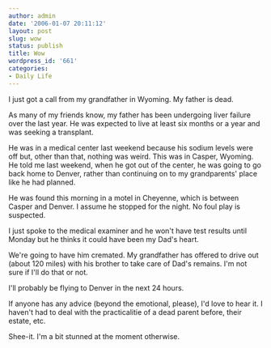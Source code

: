 ```yaml
---
author: admin
date: '2006-01-07 20:11:12'
layout: post
slug: wow
status: publish
title: Wow
wordpress_id: '661'
categories:
- Daily Life
---
```

I just got a call from my grandfather in Wyoming. My father is dead.

As many of my friends know, my father has been undergoing liver failure over the last year. He was expected to live at least six months or a year and was seeking a transplant.

He was in a medical center last weekend because his sodium levels were off but, other than that, nothing was weird. This was in Casper, Wyoming. He told me last weekend, when he got out of the center, he was going to go back home to Denver, rather than continuing on to my grandparents' place like he had planned.

He was found this morning in a motel in Cheyenne, which is between Casper and Denver. I assume he stopped for the night. No foul play is suspected. 

I just spoke to the medical examiner and he won't have test results until Monday but he thinks it could have been my Dad's heart. 

We're going to have him cremated. My grandfather has offered to drive out (about 120 miles) with his brother to take care of Dad's remains. I'm not sure if I'll do that or not.

I'll probably be flying to Denver in the next 24 hours.

If anyone has any advice (beyond the emotional, please), I'd love to hear it. I haven't had to deal with the practicalitie of a dead parent before, their estate, etc.

Shee-it. I'm a bit stunned at the moment otherwise.
